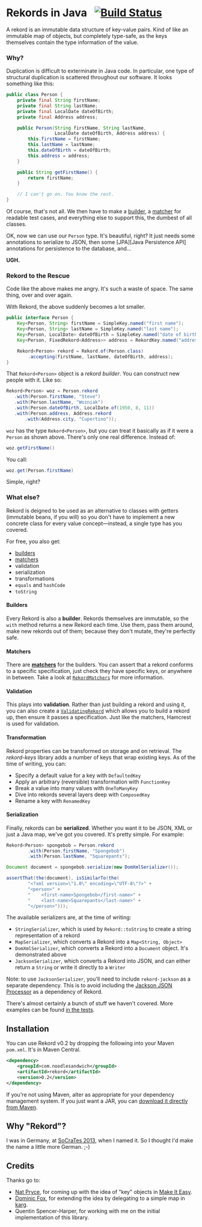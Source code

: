 # Rekords in Java &nbsp; [![Build Status](https://travis-ci.org/SamirTalwar/Rekord.png)](https://travis-ci.org/SamirTalwar/Rekord)

A rekord is an immutable data structure of key-value pairs. Kind of like an immutable map of objects, but completely
type-safe, as the keys themselves contain the type information of the value.

### Why?

Duplication is difficult to exterminate in Java code. In particular, one type of structural duplication is scattered
throughout our software. It looks something like this:

```java
public class Person {
    private final String firstName;
    private final String lastName;
    private final LocalDate dateOfBirth;
    private final Address address;

    public Person(String firstName, String lastName,
                  LocalDate dateOfBirth, Address address) {
        this.firstName = firstName;
        this.lastName = lastName;
        this.dateOfBirth = dateOfBirth;
        this.address = address;
    }

    public String getFirstName() {
        return firstName;
    }

    // I can't go on. You know the rest.
}
```

Of course, that's not all. We then have to make a [builder][Make It Easy], a [matcher][Hamcrest] for readable test
cases, and everything else to support this, the dumbest of all classes.

OK, now we can use our `Person` type. It's beautiful, right? It just needs some annotations to serialize to JSON, then
some [JPA][Java Persistence API] annotations for persistence to the database, and…

**UGH.**

### Rekord to the Rescue

Code like the above makes me angry. It's such a waste of space. The same thing, over and over again.

With Rekord, the above suddenly becomes a lot smaller.
       
```java
public interface Person {
    Key<Person, String> firstName = SimpleKey.named("first name");
    Key<Person, String> lastName = SimpleKey.named("last name");
    Key<Person, LocalDate> dateOfBirth = SimpleKey.named("date of birth");
    Key<Person, FixedRekord<Address>> address = RekordKey.named("address");

    Rekord<Person> rekord = Rekord.of(Person.class)
        .accepting(firstName, lastName, dateOfBirth, address);
}
```

That `Rekord<Person>` object is a *rekord builder*. You can construct new people with it. Like so:

```java
Rekord<Person> woz = Person.rekord
   .with(Person.firstName, "Steve")
   .with(Person.lastName, "Wozniak")
   .with(Person.dateOfBirth, LocalDate.of(1950, 8, 11))
   .with(Person.address, Address.rekord
       .with(Address.city, "Cupertino"));
```

`woz` has the type `Rekord<Person>`, but you can treat it basically as if it were a `Person` as shown above. There's
only one real difference. Instead of:

```java
woz.getFirstName()
```

You call:

```java
woz.get(Person.firstName)
```

Simple, right?

### What else?

Rekord is deigned to be used as an alternative to classes with getters (immutable beans, if you will) so you don't have
to implement a new concrete class for every value concept—instead, a single type has you covered.
 
For free, you also get:

  * [builders][Make It Easy]
  * [matchers][Hamcrest]
  * validation
  * serialization
  * transformations
  * `equals` and `hashCode`
  * `toString`

#### Builders

Every Rekord is also a **builder**. Rekords themselves are immutable, so the `with` method returns a new
Rekord each time. Use them, pass them around, make new rekords out of them; because they don't mutate, they're perfectly
safe.

#### Matchers

There are [**matchers**][Hamcrest] for the builders. You can assert that a rekord conforms to a specific specification,
just check they have specific keys, or anywhere in between. Take a look at [`RekordMatchers`][RekordMatchers.java] for
more information.

#### Validation

This plays into **validation**. Rather than just building a rekord and using it, you can also create a
[`ValidatingRekord`][ValidatingRekordTest.java] which allows you to build a rekord up, then ensure it passes a
specification. Just like the matchers, Hamcrest is used for validation.

#### Transformation

Rekord properties can be transformed on storage and on retrieval. The *rekord-keys* library adds a number of keys that
wrap existing keys. As of the time of writing, you can:

  * Specify a default value for a key with `DefaultedKey`
  * Apply an arbitrary (reversible) transformation with `FunctionKey`
  * Break a value into many values with `OneToManyKey`
  * Dive into rekords several layers deep with `ComposedKey`
  * Rename a key with `RenamedKey`

#### Serialization

Finally, rekords can be **serialized**. Whether you want it to be JSON, XML or just a Java map, we've got you covered.
It's pretty simple. For example:

```java
Rekord<Person> spongebob = Person.rekord
        .with(Person.firstName, "Spongebob")
        .with(Person.lastName, "Squarepants");

Document document = spongebob.serialize(new DomXmlSerializer());

assertThat(the(document), isSimilarTo(the(
        "<?xml version=\"1.0\" encoding=\"UTF-8\"?>" +
        "<person>" +
        "    <first-name>Spongebob</first-name>" +
        "    <last-name>Squarepants</last-name>" +
        "</person>")));
```

The available serializers are, at the time of writing: 

  * `StringSerializer`, which is used by `Rekord::toString` to create a string representation of a rekord
  * `MapSerializer`, which converts a Rekord into a `Map<String, Object>`
  * `DomXmlSerializer`, which converts a Rekord into a `Document` object. It's demonstrated above
  * `JacksonSerializer`, which converts a Rekord into JSON, and can either return a `String` or write it directly to a
    `Writer`
    
Note: to use `JacksonSerializer`, you'll need to include `rekord-jackson` as a separate dependency. This is to avoid
including the [Jackson JSON Processor][] as a dependency of Rekord.

There's almost certainly a bunch of stuff we haven't covered. More examples can be found [in the tests][Tests].

[RekordMatchers.java]: https://github.com/SamirTalwar/Rekord/blob/master/validation/src/main/java/com/noodlesandwich/rekord/validation/RekordMatchers.java
[ValidatingRekordTest.java]: https://github.com/SamirTalwar/Rekord/blob/master/validation/src/test/java/com/noodlesandwich/rekord/validation/ValidatingRekordTest.java
[Tests]: https://github.com/SamirTalwar/Rekord/tree/master/core/src/test/java/com/noodlesandwich/rekord

## Installation

You can use Rekord v0.2 by dropping the following into your Maven `pom.xml`. It's in Maven Central.

```xml
<dependency>
    <groupId>com.noodlesandwich</groupId>
    <artifactId>rekord</artifactId>
    <version>0.2</version>
</dependency>
```

If you're not using Maven, alter as appropriate for your dependency management system. If you just want a JAR, you can
[download it directly from Maven][rekord-0.2.jar].

[rekord-0.2.jar]: http://search.maven.org/remotecontent?filepath=com/noodlesandwich/rekord/0.2/rekord-0.2.jar

## Why "Rekord"?

I was in Germany, at [SoCraTes 2013][SoCraTes Conference], when I named it. So I thought I'd make the name a little more
German. ;-)

[SoCraTes Conference]: http://www.socrates-conference.de/

## Credits

Thanks go to:

* [Nat Pryce][@natpryce], for coming up with the idea of "key" objects in [Make It Easy][].
* [Dominic Fox][@domfox], for extending the idea by delegating to a simple map in [karg][].
* Quentin Spencer-Harper, for working with me on the initial implementation of this library.

[@natpryce]: https://twitter.com/natpryce
[@domfox]: https://twitter.com/domfox

[Hamcrest]: https://github.com/hamcrest/JavaHamcrest
[Jackson JSON Processor]: http://jackson.codehaus.org/
[karg]: https://github.com/youdevise/karg
[Make It Easy]: https://code.google.com/p/make-it-easy/
